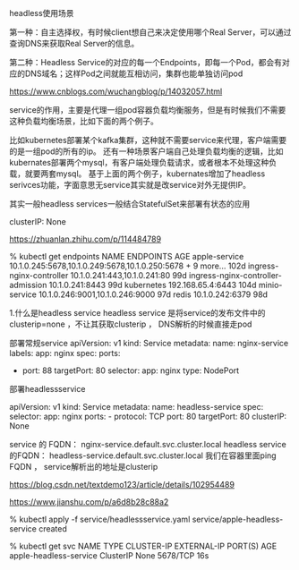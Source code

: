 headless使用场景

第一种：自主选择权，有时候client想自己来决定使用哪个Real Server，可以通过查询DNS来获取Real Server的信息。

第二种：Headless Service的对应的每一个Endpoints，即每一个Pod，都会有对应的DNS域名；这样Pod之间就能互相访问，集群也能单独访问pod

https://www.cnblogs.com/wuchangblog/p/14032057.html


service的作用，主要是代理一组pod容器负载均衡服务，但是有时候我们不需要这种负载均衡场景，比如下面的两个例子。

比如kubernetes部署某个kafka集群，这种就不需要service来代理，客户端需要的是一组pod的所有的ip。
还有一种场景客户端自己处理负载均衡的逻辑，比如kubernates部署两个mysql，有客户端处理负载请求，或者根本不处理这种负载，就要两套mysql。
基于上面的两个例子，kubernates增加了headless serivces功能，字面意思无service其实就是改service对外无提供IP。

其实一般headless services一般结合StatefulSet来部署有状态的应用

clusterIP: None

https://zhuanlan.zhihu.com/p/114484789


% kubectl get endpoints
NAME                                 ENDPOINTS                                                     AGE
apple-service                        10.1.0.245:5678,10.1.0.249:5678,10.1.0.250:5678 + 9 more...   102d
ingress-nginx-controller             10.1.0.241:443,10.1.0.241:80                                  99d
ingress-nginx-controller-admission   10.1.0.241:8443                                               99d
kubernetes                           192.168.65.4:6443                                             104d
minio-service                        10.1.0.246:9001,10.1.0.246:9000                               97d
redis                                10.1.0.242:6379                                               98d


1.什么是headless service
headless service 是将service的发布文件中的clusterip=none ，不让其获取clusterip ， DNS解析的时候直接走pod



部署常规service
apiVersion: v1
kind: Service
metadata:
  name: nginx-service
  labels:
    app: nginx
spec:
  ports:
  - port: 88
    targetPort: 80
  selector:
    app: nginx
  type: NodePort


部署headlessservice

apiVersion: v1
kind: Service
metadata:
  name: headless-service
spec:
  selector:
    app: nginx
  ports:
    - protocol: TCP
      port: 80
      targetPort: 80
  clusterIP: None


service 的 FQDN： nginx-service.default.svc.cluster.local
headless service的FQDN： headless-service.default.svc.cluster.local
我们在容器里面ping FQDN ， service解析出的地址是clusterip

https://blog.csdn.net/textdemo123/article/details/102954489

https://www.jianshu.com/p/a6d8b28c88a2

 % kubectl apply -f service/headlessservice.yaml
service/apple-headless-service created

% kubectl get svc
NAME                                 TYPE           CLUSTER-IP       EXTERNAL-IP   PORT(S)                         AGE
apple-headless-service               ClusterIP      None             <none>        5678/TCP                        16s


